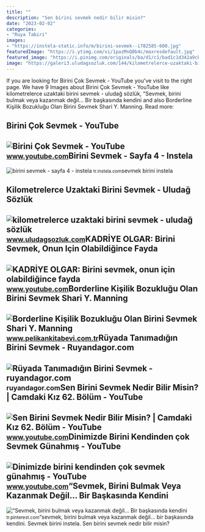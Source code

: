 ```yaml
---
title: ""
description: "Sen birini sevmek nedir bilir misin?"
date: "2023-02-02"
categories:
- "Ruya Tabiri"
images:
- "https://instela-static.info/m/birini-sevmek--i782585-600.jpg"
featuredImage: "https://i.ytimg.com/vi/1pazMnQ0b4c/maxresdefault.jpg"
featured_image: "https://i.pinimg.com/originals/ba/d1/c1/bad1c1d342a9cb0bb5d6c504625f7cbf.jpg"
image: "https://galeri3.uludagsozluk.com/144/kilometrelerce-uzaktaki-birini-sevmek_227744.jpg"
---
```


If you are looking for Birini Çok Sevmek - YouTube you've visit to the right page. We have 9 Images about Birini Çok Sevmek - YouTube like kilometrelerce uzaktaki birini sevmek - uludağ sözlük, “Sevmek, birini bulmak veya kazanmak değil… Bir başkasında kendini and also Borderline Kişilik Bozukluğu Olan Birini Sevmek Shari Y. Manning. Read more:

Birini Çok Sevmek - YouTube
---------------------------

 ![Birini Çok Sevmek - YouTube](https://i.ytimg.com/vi/1pazMnQ0b4c/maxresdefault.jpg) <small>www.youtube.com</small>Birini Sevmek - Sayfa 4 - Instela
---------------------------------

 ![birini sevmek - sayfa 4 - instela](https://instela-static.info/m/birini-sevmek--i782585-600.jpg) <small>tr.instela.com</small>sevmek birini instela

Kilometrelerce Uzaktaki Birini Sevmek - Uludağ Sözlük
-----------------------------------------------------

 ![kilometrelerce uzaktaki birini sevmek - uludağ sözlük](https://galeri3.uludagsozluk.com/144/kilometrelerce-uzaktaki-birini-sevmek_227744.jpg) <small>www.uludagsozluk.com</small>KADRİYE OLGAR: Birini Sevmek, Onun Için Olabildiğince Fayda
-----------------------------------------------------------

 ![KADRİYE OLGAR: Birini sevmek, onun için olabildiğince fayda](https://i.ytimg.com/vi/rtlwlBorsRQ/maxresdefault.jpg) <small>www.youtube.com</small>Borderline Kişilik Bozukluğu Olan Birini Sevmek Shari Y. Manning
----------------------------------------------------------------

 ![Borderline Kişilik Bozukluğu Olan Birini Sevmek Shari Y. Manning](https://www.pelikankitabevi.com.tr/u/pelikankitabevi/img/b/b/o/borderline-kisilik-bozuklugu-olan-birini-sevmek8fc7433c0cc28d3d0d737942865f8c4c-1-1590744500.jpg) <small>www.pelikankitabevi.com.tr</small>Rüyada Tanımadığın Birini Sevmek - Ruyandagor.com
-------------------------------------------------

 ![Rüyada Tanımadığın Birini Sevmek - ruyandagor.com](https://images.ruyandagor.com/2017/05/tanimadigin-birini-sevmek-1730.jpg) <small>ruyandagor.com</small>Sen Birini Sevmek Nedir Bilir Misin? | Camdaki Kız 62. Bölüm - YouTube
----------------------------------------------------------------------

 ![Sen Birini Sevmek Nedir Bilir Misin? | Camdaki Kız 62. Bölüm - YouTube](https://i.ytimg.com/vi/a86RGqXQwKc/maxresdefault.jpg) <small>www.youtube.com</small>Dinimizde Birini Kendinden çok Sevmek Günahmış - YouTube
--------------------------------------------------------

 ![Dinimizde birini kendinden çok sevmek günahmış - YouTube](https://i.ytimg.com/vi/Ov0C81Y62OU/maxresdefault.jpg) <small>www.youtube.com</small>“Sevmek, Birini Bulmak Veya Kazanmak Değil… Bir Başkasında Kendini
------------------------------------------------------------------

 ![“Sevmek, birini bulmak veya kazanmak değil… Bir başkasında kendini](https://i.pinimg.com/originals/ba/d1/c1/bad1c1d342a9cb0bb5d6c504625f7cbf.jpg) <small>tr.pinterest.com</small>“sevmek, birini bulmak veya kazanmak değil… bir başkasında kendini. Sevmek birini instela. Sen birini sevmek nedir bilir misin?
